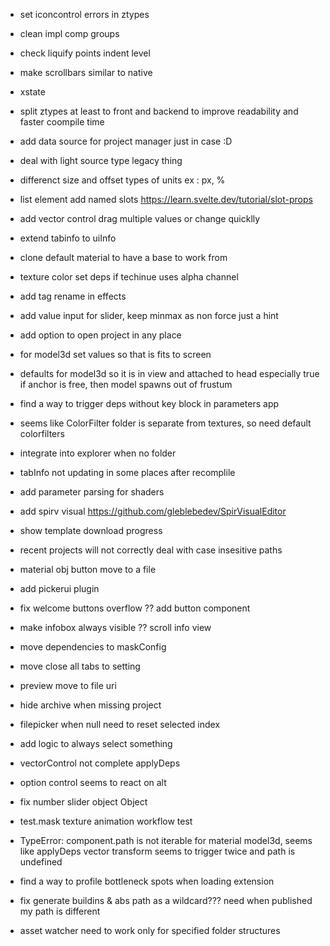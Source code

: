 -   set iconcontrol errors in ztypes

-   clean impl comp groups
-   check liquify points indent level
-   make scrollbars similar to native
-   xstate
-   split ztypes at least to front and backend to improve readability and faster coompile time
-   add data source for project manager just in case :D
-   deal with light source type legacy thing
-   differenct size and offset types of units ex : px, %

-   list element add named slots https://learn.svelte.dev/tutorial/slot-props
-   add vector control drag multiple values or change quicklly
-   extend tabinfo to uiInfo
-   clone default material to have a base to work from
-   texture color set deps if techinue uses alpha channel
-   add tag rename in effects
-   add value input for slider, keep minmax as non force just a hint
-   add option to open project in any place
-   for model3d set values so that is fits to screen
-   defaults for model3d so it is in view and attached to head
    especially true if anchor is free, then model spawns out of frustum
-   find a way to trigger deps without key block in parameters app
-   seems like ColorFilter folder is separate from textures, so need default colorfilters
-   integrate into explorer when no folder
-   tabInfo not updating in some places after recomplile
-   add parameter parsing for shaders
-   add spirv visual https://github.com/gleblebedev/SpirVisualEditor
-   show template download progress
-   recent projects will not correctly deal with case insesitive paths
-   material obj button move to a file
-   add pickerui plugin
-   fix welcome buttons overflow ?? add button component
-   make infobox always visible ?? scroll info view
-   move dependencies to maskConfig
-   move close all tabs to setting
-   preview move to file uri
-   hide archive when missing project

-   filepicker when null need to reset selected index
-   add logic to always select something
-   vectorControl not complete applyDeps
-   option control seems to react on alt
-   fix number slider object Object
-   test.mask texture animation workflow test
-   TypeError: component.path is not iterable for material model3d, seems like applyDeps
    vector transform seems to trigger twice and path is undefined
-   find a way to profile bottleneck spots when loading extension

-   fix generate buildins & abs path as a wildcard??? need when published my path is different
-   asset watcher need to work only for specified folder structures
